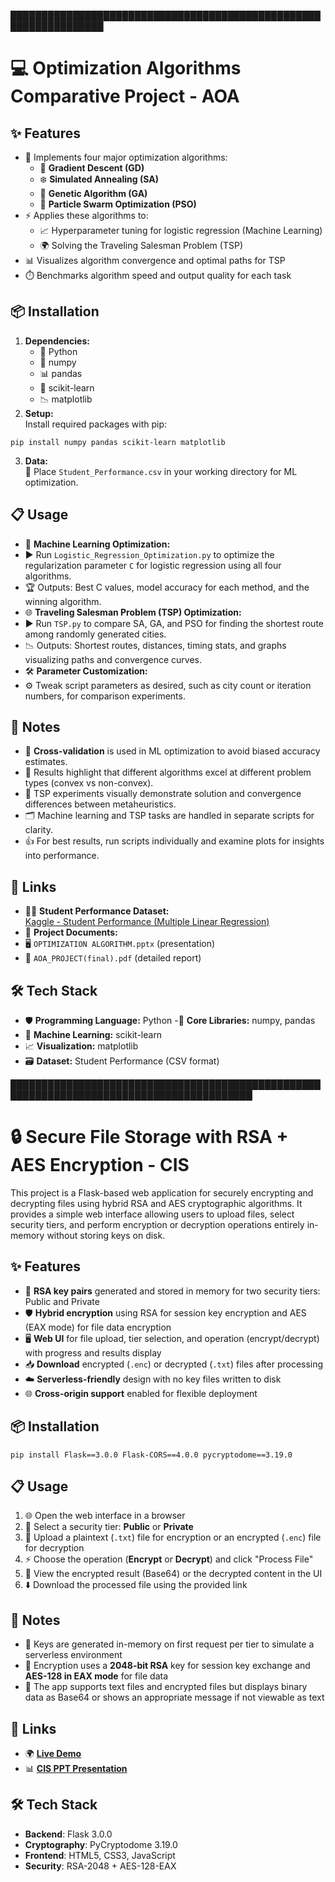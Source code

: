 █████████████████████████████████████████████████████████████████

# 💻 Optimization Algorithms Comparative Project - AOA

## ✨ Features

- 🚀 Implements four major optimization algorithms:
  - 🔺 **Gradient Descent (GD)**
  - ❄️ **Simulated Annealing (SA)**
  - 🧬 **Genetic Algorithm (GA)**
  - 🦅 **Particle Swarm Optimization (PSO)**
- ⚡ Applies these algorithms to:
  - 📈 Hyperparameter tuning for logistic regression (Machine Learning)
  - 🌍 Solving the Traveling Salesman Problem (TSP)
- 📊 Visualizes algorithm convergence and optimal paths for TSP
- ⏱️ Benchmarks algorithm speed and output quality for each task

## 📦 Installation

1. **Dependencies:**
   - 🐍 Python
   - 🔢 numpy
   - 📊 pandas
   - 🤖 scikit-learn
   - 📉 matplotlib
2. **Setup:**  
   Install required packages with pip:  
```
pip install numpy pandas scikit-learn matplotlib
```
3. **Data:**  
📂 Place `Student_Performance.csv` in your working directory for ML optimization.

## 📋 Usage

- 🧠 **Machine Learning Optimization:**  
- ▶️ Run `Logistic_Regression_Optimization.py` to optimize the regularization parameter `C` for logistic regression using all four algorithms.
- 🏆 Outputs: Best C values, model accuracy for each method, and the winning algorithm.
- 🌐 **Traveling Salesman Problem (TSP) Optimization:**  
- ▶️ Run `TSP.py` to compare SA, GA, and PSO for finding the shortest route among randomly generated cities.
- 📉 Outputs: Shortest routes, distances, timing stats, and graphs visualizing paths and convergence curves.
- 🛠️ **Parameter Customization:**  
- ⚙️ Tweak script parameters as desired, such as city count or iteration numbers, for comparison experiments.

## 📝 Notes

- 🔀 **Cross-validation** is used in ML optimization to avoid biased accuracy estimates.
- 🎯 Results highlight that different algorithms excel at different problem types (convex vs non-convex).
- 🌈 TSP experiments visually demonstrate solution and convergence differences between metaheuristics.
- 🗂️ Machine learning and TSP tasks are handled in separate scripts for clarity.
- 👍 For best results, run scripts individually and examine plots for insights into performance.

## 🔗 Links

- 👩‍🎓 **Student Performance Dataset:**  
[Kaggle - Student Performance (Multiple Linear Regression)](https://www.kaggle.com/datasets/nikhil7280/student-performance-multiple-linear-regression)
- 📁 **Project Documents:**  
- 🖥️ `OPTIMIZATION ALGORITHM.pptx` (presentation)
- 📄 `AOA_PROJECT(final).pdf` (detailed report)

## 🛠️ Tech Stack

- 🛡️ **Programming Language:** Python
-🧮 **Core Libraries:** numpy, pandas
- 🤖 **Machine Learning:** scikit-learn
- 📈 **Visualization:** matplotlib
- 🗃️ **Dataset:** Student Performance (CSV format)

█████████████████████████████████████████████████████████████████████████████████████████

# 🔒 Secure File Storage with RSA + AES Encryption - CIS

This project is a Flask-based web application for securely encrypting and decrypting files using hybrid RSA and AES cryptographic algorithms. It provides a simple web interface allowing users to upload files, select security tiers, and perform encryption or decryption operations entirely in-memory without storing keys on disk.

## ✨ Features

- 🔑 **RSA key pairs** generated and stored in memory for two security tiers: Public and Private
- 🛡️ **Hybrid encryption** using RSA for session key encryption and AES (EAX mode) for file data encryption
- 🖥️ **Web UI** for file upload, tier selection, and operation (encrypt/decrypt) with progress and results display
- 📥 **Download** encrypted (`.enc`) or decrypted (`.txt`) files after processing
- ☁️ **Serverless-friendly** design with no key files written to disk
- 🌐 **Cross-origin support** enabled for flexible deployment

## 📦 Installation

```
pip install Flask==3.0.0 Flask-CORS==4.0.0 pycryptodome==3.19.0
```

## 📋 Usage

1. 🌐 Open the web interface in a browser
2. 🔐 Select a security tier: **Public** or **Private**
3. 📁 Upload a plaintext (`.txt`) file for encryption or an encrypted (`.enc`) file for decryption
4. ⚡ Choose the operation (**Encrypt** or **Decrypt**) and click "Process File"
5. 👀 View the encrypted result (Base64) or the decrypted content in the UI
6. ⬇️ Download the processed file using the provided link

## 📝 Notes

- 🧠 Keys are generated in-memory on first request per tier to simulate a serverless environment
- 🔐 Encryption uses a **2048-bit RSA** key for session key exchange and **AES-128 in EAX mode** for file data
- 📄 The app supports text files and encrypted files but displays binary data as Base64 or shows an appropriate message if not viewable as text

## 🔗 Links

- 🌍 [**Live Demo**](https://cisminiproject.vercel.app/)
- 📊 [**CIS PPT Presentation**](https://www.figma.com/slides/WOD8hk2AhMToP0iGTlwUup/Modern-Futuristic-Technology-Deck?node-id=1-510&t=AuWXOnxGMn4HAaMH-1)

## 🛠️ Tech Stack

- **Backend**: Flask 3.0.0
- **Cryptography**: PyCryptodome 3.19.0
- **Frontend**: HTML5, CSS3, JavaScript
- **Security**: RSA-2048 + AES-128-EAX
